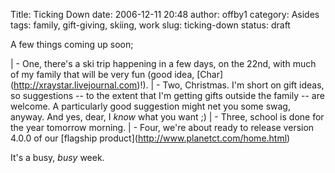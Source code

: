 Title: Ticking Down
date: 2006-12-11 20:48
author: offby1
category: Asides
tags: family, gift-giving, skiing, work
slug: ticking-down
status: draft

A few things coming up soon;

| - One, there's a ski trip happening in a few days, on the 22nd, with much of my family that will be very fun (good idea, \[Char\](<http://xraystar.livejournal.com>)!).
| - Two, Christmas. I'm short on gift ideas, so suggestions \-- to the extent that I'm getting gifts outside the family \-- are welcome. A particularly good suggestion might net you some swag, anyway. And yes, dear, I _know_ what you want ;)
| - Three, school is done for the year tomorrow morning.
| - Four, we're about ready to release version 4.0.0 of our \[flagship product\](<http://www.planetct.com/home.html>)

It's a busy, _busy_ week.
